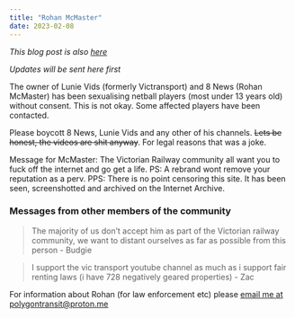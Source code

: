 ```yaml
---
title: "Rohan McMaster"
date: 2023-02-08
---
```

*This blog post is also [here](https://sites.google.com/view/8newsvic/home?authuser=1)*

*Updates will be sent here first*

The owner of Lunie Vids (formerly Victransport) and 8 News (Rohan McMaster) has been sexualising netball players (most under 13 years old) without consent. This is not okay. Some affected players have been contacted.

Please boycott 8 News, Lunie Vids and any other of his channels. ~~Lets be honest, the videos are shit anyway~~. For legal reasons that was a joke.

Message for McMaster: The Victorian Railway community all want you to fuck off the internet and go get a life.
PS: A rebrand wont remove your reputation as a perv.
PPS: There is no point censoring this site. It has been seen, screenshotted and archived on the Internet Archive.

### **Messages from other members of the community**
> The majority of us don’t accept him as part of the Victorian railway community, we want to distant ourselves as far as possible from this person - Budgie

> I support the vic transport youtube channel as much as i support fair renting laws (i have 728 negatively geared properties) - Zac

For information about Rohan (for law enforcement etc) please [email me at polygontransit@proton.me](mailto:polygontransit@proton.me?subject=Requesting%20information%20about%20Rohan%20McMaster&body=I%20wish%20to%20request%20information%20about%20Rohan%20McMaster%2C%20for%20law%20enforcement%2Fresearch%20reasons.%0D%0A%0D%0AINSERT%20ANY%20ADDITIONAL%20MESSAGE(S)%20HERE)